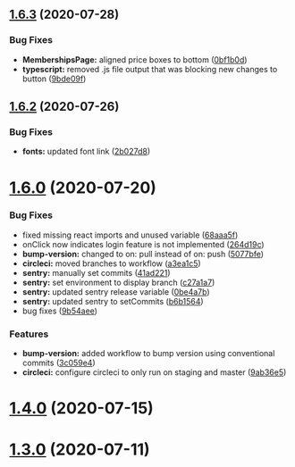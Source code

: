 ## [1.6.3](https://github.com/justin-elias/bckstudio-on-zeitnow/compare/v1.6.2...v1.6.3) (2020-07-28)


### Bug Fixes

* **MembershipsPage:** aligned price boxes to bottom ([0bf1b0d](https://github.com/justin-elias/bckstudio-on-zeitnow/commit/0bf1b0d209b0076a0f633163ef4dc763ef116112))
* **typescript:** removed .js file output that was blocking new changes to button ([9bde09f](https://github.com/justin-elias/bckstudio-on-zeitnow/commit/9bde09fdc59b8ba66b0a102e7f91bc5021dd7a58))



## [1.6.2](https://github.com/justin-elias/bckstudio-on-zeitnow/compare/v1.6.0...v1.6.2) (2020-07-26)


### Bug Fixes

* **fonts:** updated font link ([2b027d8](https://github.com/justin-elias/bckstudio-on-zeitnow/commit/2b027d8563c3181a8c879faa64e5f92c5eaca915))



# [1.6.0](https://github.com/justin-elias/bckstudio-on-zeitnow/compare/v1.4.0...v1.6.0) (2020-07-20)


### Bug Fixes

* fixed missing react imports and unused variable ([68aaa5f](https://github.com/justin-elias/bckstudio-on-zeitnow/commit/68aaa5ffe5fd460ee3d1c55aff0d5cfa2758b914))
* onClick now indicates login feature is not implemented ([264d19c](https://github.com/justin-elias/bckstudio-on-zeitnow/commit/264d19c4a18323d176f87b5b40a96c4dc055897b))
* **bump-version:** changed to on: pull instead of on: push ([5077bfe](https://github.com/justin-elias/bckstudio-on-zeitnow/commit/5077bfee58204ea9bf464d6bac397c39c21d21b3))
* **circleci:** moved branches to workflow ([a3ea1c5](https://github.com/justin-elias/bckstudio-on-zeitnow/commit/a3ea1c59461b09e7da230d071e4c86a485368c33))
* **sentry:** manually set commits ([41ad221](https://github.com/justin-elias/bckstudio-on-zeitnow/commit/41ad22184a99f02a187348279b70c70175d88906))
* **sentry:** set environment to display branch ([c27a1a7](https://github.com/justin-elias/bckstudio-on-zeitnow/commit/c27a1a71eed1721792b372ae96c29b98235d4021))
* **sentry:** updated sentry release variable ([0be4a7b](https://github.com/justin-elias/bckstudio-on-zeitnow/commit/0be4a7b3604e54b170d743fd8bbc10dd35f33d0d))
* **sentry:** updated sentry to setCommits ([b6b1564](https://github.com/justin-elias/bckstudio-on-zeitnow/commit/b6b15648a4022ad481d2ebaea62750c497120757))
* bug fixes ([9b54aee](https://github.com/justin-elias/bckstudio-on-zeitnow/commit/9b54aee35beee791ebdfad88c96e6194716cc808))


### Features

* **bump-version:** added workflow to bump version using conventional commits ([3c059e4](https://github.com/justin-elias/bckstudio-on-zeitnow/commit/3c059e41a26d05db7b9f9263b95dbd9776b164ae))
* **circleci:** configure circleci to only run on staging and master ([9ab36e5](https://github.com/justin-elias/bckstudio-on-zeitnow/commit/9ab36e5bbc3cde273b9b366f44ad2d54a1cf32ad))



# [1.4.0](https://github.com/justin-elias/bckstudio-on-zeitnow/compare/v1.3.0...v1.4.0) (2020-07-15)



# [1.3.0](https://github.com/justin-elias/bckstudio-on-zeitnow/compare/v1.2.2...v1.3.0) (2020-07-11)



